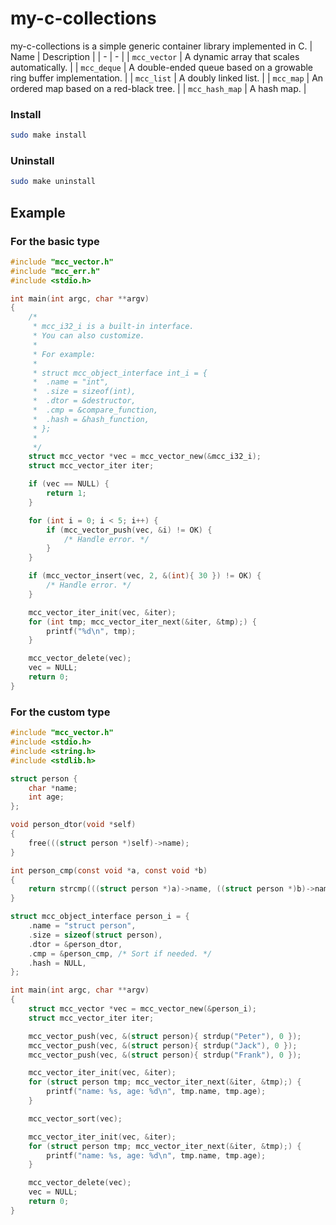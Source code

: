 # my-c-collections
my-c-collections is a simple generic container library implemented in C.
| Name | Description |
| - | - |
| `mcc_vector` | A dynamic array that scales automatically. |
| `mcc_deque` | A double-ended queue based on a growable ring buffer implementation. |
| `mcc_list` | A doubly linked list. |
| `mcc_map` | An ordered map based on a red-black tree. |
| `mcc_hash_map` | A hash map. |
### Install
```bash
sudo make install
```
### Uninstall
```bash
sudo make uninstall
```
## Example
### For the basic type
```c
#include "mcc_vector.h"
#include "mcc_err.h"
#include <stdio.h>

int main(int argc, char **argv)
{
	/*
	 * mcc_i32_i is a built-in interface.
	 * You can also customize.
	 *
	 * For example:
	 *
	 * struct mcc_object_interface int_i = {
	 * 	.name = "int",
	 * 	.size = sizeof(int),
	 * 	.dtor = &destructor,
	 * 	.cmp = &compare_function,
	 * 	.hash = &hash_function,
	 * };
	 *
	 */
	struct mcc_vector *vec = mcc_vector_new(&mcc_i32_i);
	struct mcc_vector_iter iter;

	if (vec == NULL) {
		return 1;
	}

	for (int i = 0; i < 5; i++) {
		if (mcc_vector_push(vec, &i) != OK) {
			/* Handle error. */
		}
	}

	if (mcc_vector_insert(vec, 2, &(int){ 30 }) != OK) {
		/* Handle error. */
	}

	mcc_vector_iter_init(vec, &iter);
	for (int tmp; mcc_vector_iter_next(&iter, &tmp);) {
		printf("%d\n", tmp);
	}

	mcc_vector_delete(vec);
	vec = NULL;
	return 0;
}

```
### For the custom type
```c
#include "mcc_vector.h"
#include <stdio.h>
#include <string.h>
#include <stdlib.h>

struct person {
	char *name;
	int age;
};

void person_dtor(void *self)
{
	free(((struct person *)self)->name);
}

int person_cmp(const void *a, const void *b)
{
	return strcmp(((struct person *)a)->name, ((struct person *)b)->name);
}

struct mcc_object_interface person_i = {
	.name = "struct person",
	.size = sizeof(struct person),
	.dtor = &person_dtor,
	.cmp = &person_cmp, /* Sort if needed. */
	.hash = NULL,
};

int main(int argc, char **argv)
{
	struct mcc_vector *vec = mcc_vector_new(&person_i);
	struct mcc_vector_iter iter;

	mcc_vector_push(vec, &(struct person){ strdup("Peter"), 0 });
	mcc_vector_push(vec, &(struct person){ strdup("Jack"), 0 });
	mcc_vector_push(vec, &(struct person){ strdup("Frank"), 0 });

	mcc_vector_iter_init(vec, &iter);
	for (struct person tmp; mcc_vector_iter_next(&iter, &tmp);) {
		printf("name: %s, age: %d\n", tmp.name, tmp.age);
	}

	mcc_vector_sort(vec);

	mcc_vector_iter_init(vec, &iter);
	for (struct person tmp; mcc_vector_iter_next(&iter, &tmp);) {
		printf("name: %s, age: %d\n", tmp.name, tmp.age);
	}

	mcc_vector_delete(vec);
	vec = NULL;
	return 0;
}

```
